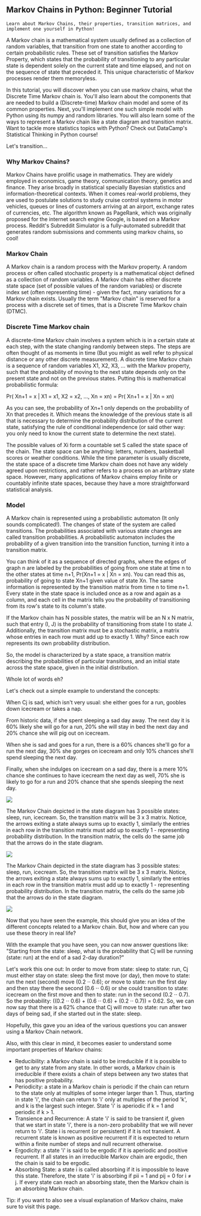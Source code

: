 ## Markov Chains in Python: Beginner Tutorial

    Learn about Markov Chains, their properties, transition matrices, and implement one yourself in Python!


A Markov chain is a mathematical system usually defined as a collection of random variables, that transition from one state to another according to certain probabilistic rules. These set of transition satisfies the Markov Property, which states that the probability of transitioning to any particular state is dependent solely on the current state and time elapsed, and not on the sequence of state that preceded it. This unique characteristic of Markov processes render them memoryless.

In this tutorial, you will discover when you can use markov chains, what the Discrete Time Markov chain is. You'll also learn about the components that are needed to build a (Discrete-time) Markov chain model and some of its common properties. Next, you'll implement one such simple model with Python using its numpy and random libraries. You will also learn some of the ways to represent a Markov chain like a state diagram and transition matrix.
Want to tackle more statistics topics with Python? Check out DataCamp's Statistical Thinking in Python course!

Let's transition...

### Why Markov Chains?
Markov Chains have prolific usage in mathematics. They are widely employed in economics, game theory, communication theory, genetics and finance. They arise broadly in statistical specially Bayesian statistics and information-theoretical contexts. When it comes real-world problems, they are used to postulate solutions to study cruise control systems in motor vehicles, queues or lines of customers arriving at an airport, exchange rates of currencies, etc. The algorithm known as PageRank, which was originally proposed for the internet search engine Google, is based on a Markov process. Reddit's Subreddit Simulator is a fully-automated subreddit that generates random submissions and comments using markov chains, so cool!


### Markov Chain
A Markov chain is a random process with the Markov property. A random process or often called stochastic property is a mathematical object defined as a collection of random variables. A Markov chain has either discrete state space (set of possible values of the random variables) or discrete index set (often representing time) - given the fact, many variations for a Markov chain exists. Usually the term "Markov chain" is reserved for a process with a discrete set of times, that is a Discrete Time Markov chain (DTMC).


### Discrete Time Markov chain
A discrete-time Markov chain involves a system which is in a certain state at each step, with the state changing randomly between steps. The steps are often thought of as moments in time (But you might as well refer to physical distance or any other discrete measurement). A discrete time Markov chain is a sequence of random variables X1, X2, X3, ... with the Markov property, such that the probability of moving to the next state depends only on the present state and not on the previous states. Putting this is mathematical probabilistic formula:

Pr( Xn+1 = x | X1 = x1, X2 = x2, …, Xn = xn) = Pr( Xn+1 = x | Xn = xn)

As you can see, the probability of Xn+1 only depends on the probability of Xn that precedes it. Which means the knowledge of the previous state is all that is necessary to determine the probability distribution of the current state, satisfying the rule of conditional independence (or said other way: you only need to know the current state to determine the next state).

The possible values of Xi form a countable set S called the state space of the chain. The state space can be anything: letters, numbers, basketball scores or weather conditions. While the time parameter is usually discrete, the state space of a discrete time Markov chain does not have any widely agreed upon restrictions, and rather refers to a process on an arbitrary state space. However, many applications of Markov chains employ finite or countably infinite state spaces, because they have a more straightforward statistical analysis.

### Model
A Markov chain is represented using a probabilistic automaton (It only sounds complicated!). The changes of state of the system are called transitions. The probabilities associated with various state changes are called transition probabilities. A probabilistic automaton includes the probability of a given transition into the transition function, turning it into a transition matrix.

You can think of it as a sequence of directed graphs, where the edges of graph n are labeled by the probabilities of going from one state at time n to the other states at time n+1, Pr(Xn+1 = x | Xn = xn). You can read this as, probability of going to state Xn+1 given value of state Xn. The same information is represented by the transition matrix from time n to time n+1. Every state in the state space is included once as a row and again as a column, and each cell in the matrix tells you the probability of transitioning from its row's state to its column's state.

If the Markov chain has N possible states, the matrix will be an N x N matrix, such that entry (I, J) is the probability of transitioning from state I to state J. Additionally, the transition matrix must be a stochastic matrix, a matrix whose entries in each row must add up to exactly 1. Why? Since each row represents its own probability distribution.

So, the model is characterized by a state space, a transition matrix describing the probabilities of particular transitions, and an initial state across the state space, given in the initial distribution.

Whole lot of words eh?

Let's check out a simple example to understand the concepts:

When Cj is sad, which isn't very usual: she either goes for a run, goobles down icecream or takes a nap.

From historic data, if she spent sleeping a sad day away. The next day it is 60% likely she will go for a run, 20% she will stay in bed the next day and 20% chance she will pig out on icecream.

When she is sad and goes for a run, there is a 60% chances she'll go for a run the next day, 30% she gorges on icecream and only 10% chances she'll spend sleeping the next day.

Finally, when she indulges on icecream on a sad day, there is a mere 10% chance she continues to have icecream the next day as well, 70% she is likely to go for a run and 20% chance that she spends sleeping the next day.

![](http://res.cloudinary.com/dyd911kmh/image/upload/f_auto,q_auto:best/v1523011817/state_diagram_pfkfld.png)

The Markov Chain depicted in the state diagram has 3 possible states: sleep, run, icecream. So, the transition matrix will be 3 x 3 matrix. Notice, the arrows exiting a state always sums up to exactly 1, similarly the entries in each row in the transition matrix must add up to exactly 1 - representing probability distribution. In the transition matrix, the cells do the same job that the arrows do in the state diagram.


![](http://res.cloudinary.com/dyd911kmh/image/upload/f_auto,q_auto:best/v1523011817/transition_matrix_gj27nq.png)


The Markov Chain depicted in the state diagram has 3 possible states: sleep, run, icecream. So, the transition matrix will be 3 x 3 matrix. Notice, the arrows exiting a state always sums up to exactly 1, similarly the entries in each row in the transition matrix must add up to exactly 1 - representing probability distribution. In the transition matrix, the cells do the same job that the arrows do in the state diagram.

![](http://res.cloudinary.com/dyd911kmh/image/upload/f_auto,q_auto:best/v1523011817/transition_matrix_gj27nq.png)

Now that you have seen the example, this should give you an idea of the different concepts related to a Markov chain. But, how and where can you use these theory in real life?

With the example that you have seen, you can now answer questions like: "Starting from the state: sleep, what is the probability that Cj will be running (state: run) at the end of a sad 2-day duration?"

Let's work this one out: In order to move from state: sleep to state: run, Cj must either stay on state: sleep the first move (or day), then move to state: run the next (second) move (0.2 ⋅⋅ 0.6); or move to state: run the first day and then stay there the second (0.6 ⋅⋅ 0.6) or she could transition to state: icecream on the first move and then to state: run in the second (0.2 ⋅⋅ 0.7). So the probability: ((0.2 ⋅⋅ 0.6) + (0.6 ⋅⋅ 0.6) + (0.2 ⋅⋅ 0.7)) = 0.62. So, we can now say that there is a 62% chance that Cj will move to state: run after two days of being sad, if she started out in the state: sleep.

Hopefully, this gave you an idea of the various questions you can answer using a Markov Chain network.

Also, with this clear in mind, it becomes easier to understand some important properties of Markov chains:


- Reducibility: a Markov chain is said to be irreducible if it is possible to get to any state from any state. In other words, a Markov chain is irreducible if there exists a chain of steps between any two states that has positive probability.
- Periodicity: a state in a Markov chain is periodic if the chain can return to the state only at multiples of some integer larger than 1. Thus, starting in state 'i', the chain can return to 'i' only at multiples of the period 'k', and k is the largest such integer. State 'i' is aperiodic if k = 1 and periodic if k > 1.
- Transience and Recurrence: A state 'i' is said to be transient if, given that we start in state 'i', there is a non-zero probability that we will never return to 'i'. State i is recurrent (or persistent) if it is not transient. A recurrent state is known as positive recurrent if it is expected to return within a finite number of steps and null recurrent otherwise.
- Ergodicity: a state 'i' is said to be ergodic if it is aperiodic and positive recurrent. If all states in an irreducible Markov chain are ergodic, then the chain is said to be ergodic.
- Absorbing State: a state i is called absorbing if it is impossible to leave this state. Therefore, the state 'i' is absorbing if pii = 1 and pij = 0 for i ≠ j. If every state can reach an absorbing state, then the Markov chain is an absorbing Markov chain.

Tip: if you want to also see a visual explanation of Markov chains, make sure to visit this page.